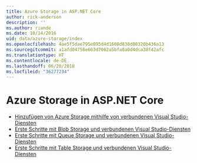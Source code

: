 ```yaml
---
title: Azure Storage in ASP.NET Core
author: rick-anderson
description: ''
ms.author: riande
ms.date: 10/14/2016
uid: data/azure-storage/index
ms.openlocfilehash: 4ae5f5dae795e095d4d1608d838d08320b436a13
ms.sourcegitcommit: a1afd04758e663d7062a5bfa8a0d4dca38f42afc
ms.translationtype: HT
ms.contentlocale: de-DE
ms.lasthandoff: 06/20/2018
ms.locfileid: "36277234"
---
```

# <a name="azure-storage-in-aspnet-core"></a>Azure Storage in ASP.NET Core

* [Hinzufügen von Azure Storage mithilfe von verbundenen Visual Studio-Diensten](https://azure.microsoft.com/documentation/articles/vs-azure-tools-connected-services-storage/)
* [Erste Schritte mit Blob Storage und verbundenen Visual Studio-Diensten](https://azure.microsoft.com/documentation/articles/vs-storage-aspnet5-getting-started-blobs/)
* [Erste Schritte mit Queue Storage und verbundenen Visual Studio-Diensten](https://azure.microsoft.com/documentation/articles/vs-storage-aspnet5-getting-started-queues/)
* [Erste Schritte mit Table Storage und verbundenen Visual Studio-Diensten](https://azure.microsoft.com/documentation/articles/vs-storage-aspnet5-getting-started-tables/)
